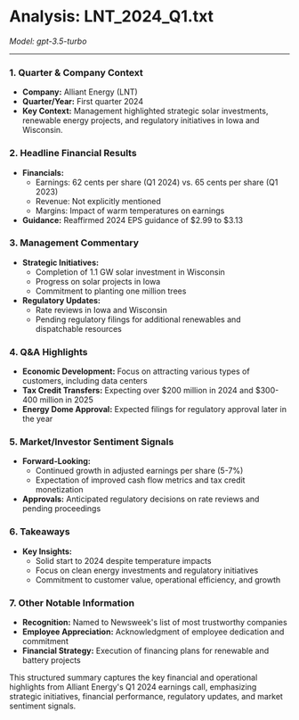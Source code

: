 # Analysis: LNT_2024_Q1.txt

*Model: gpt-3.5-turbo*

---

### 1. Quarter & Company Context
- **Company:** Alliant Energy (LNT)
- **Quarter/Year:** First quarter 2024
- **Key Context:** Management highlighted strategic solar investments, renewable energy projects, and regulatory initiatives in Iowa and Wisconsin.

### 2. Headline Financial Results
- **Financials:** 
  - Earnings: 62 cents per share (Q1 2024) vs. 65 cents per share (Q1 2023)
  - Revenue: Not explicitly mentioned
  - Margins: Impact of warm temperatures on earnings
- **Guidance:** Reaffirmed 2024 EPS guidance of $2.99 to $3.13

### 3. Management Commentary
- **Strategic Initiatives:**
  - Completion of 1.1 GW solar investment in Wisconsin
  - Progress on solar projects in Iowa
  - Commitment to planting one million trees
- **Regulatory Updates:**
  - Rate reviews in Iowa and Wisconsin
  - Pending regulatory filings for additional renewables and dispatchable resources

### 4. Q&A Highlights
- **Economic Development:** Focus on attracting various types of customers, including data centers
- **Tax Credit Transfers:** Expecting over $200 million in 2024 and $300-400 million in 2025
- **Energy Dome Approval:** Expected filings for regulatory approval later in the year

### 5. Market/Investor Sentiment Signals
- **Forward-Looking:** 
  - Continued growth in adjusted earnings per share (5-7%)
  - Expectation of improved cash flow metrics and tax credit monetization
- **Approvals:** Anticipated regulatory decisions on rate reviews and pending proceedings

### 6. Takeaways
- **Key Insights:**
  - Solid start to 2024 despite temperature impacts
  - Focus on clean energy investments and regulatory initiatives
  - Commitment to customer value, operational efficiency, and growth

### 7. Other Notable Information
- **Recognition:** Named to Newsweek's list of most trustworthy companies
- **Employee Appreciation:** Acknowledgment of employee dedication and commitment
- **Financial Strategy:** Execution of financing plans for renewable and battery projects

This structured summary captures the key financial and operational highlights from Alliant Energy's Q1 2024 earnings call, emphasizing strategic initiatives, financial performance, regulatory updates, and market sentiment signals.